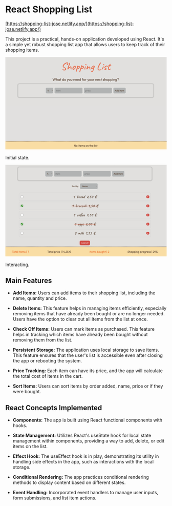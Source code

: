 # React Shopping List

[https://shopping-list-jose.netlify.app/](https://shopping-list-jose.netlify.app/)

This project is a practical, hands-on application developed using React. It's a simple yet robust shopping list app that allows users to keep track of their shopping items.

![Screenshot](public/Screenshot2.png)

Initial state.

![Screenshot](public/Screenshot1.png)

Interacting.

## Main Features

- **Add Items:** Users can add items to their shopping list, including the name, quantity and price.

- **Delete Items:**  This feature helps in managing items efficiently, especially removing items that have already been bought or are no longer needed. Users have the option to clear out all items from the list at once.

- **Check Off Items:** Users can mark items as purchased. This feature helps in tracking which items have already been bought without removing them from the list.

- **Persistent Storage:** The application uses local storage to save items. This feature ensures that the user's list is accessible even after closing the app or rebooting the system.

- **Price Tracking:** Each item can have its price, and the app will calculate the total cost of items in the cart.

- **Sort Items:** Users can sort items by order added, name, price or if they were bought.

## React Concepts Implemented

- **Components:** The app is built using React functional components with hooks.

- **State Management:** Utilizes React's useState hook for local state management within components, providing a way to add, delete, or edit items on the list.

- **Effect Hook:** The useEffect hook is in play, demonstrating its utility in handling side effects in the app, such as interactions with the local storage.

- **Conditional Rendering:** The app practices conditional rendering methods to display content based on different states.

- **Event Handling:** Incorporated event handlers to manage user inputs, form submissions, and list item actions.
